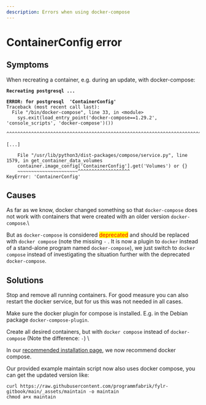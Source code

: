 ```yaml
---
description: Errors when using docker-compose
---
```


# ContainerConfig error

## Symptoms

When recreating a container, e.g. during an update, with docker-compose:

<pre><code><strong>Recreating postgresql ...
</strong><strong>
</strong><strong>ERROR: for postgresql  'ContainerConfig'
</strong>Traceback (most recent call last):
  File "/bin/docker-compose", line 33, in &#x3C;module>
    sys.exit(load_entry_point('docker-compose==1.29.2', 'console_scripts', 'docker-compose')())
             ^^^^^^^^^^^^^^^^^^^^^^^^^^^^^^^^^^^^^^^^^^^^^^^^^^^^^^^^^^^^^^^^^^^^^^^^^^^^^^^^^

[...]

    File "/usr/lib/python3/dist-packages/compose/service.py", line 1579, in get_container_data_volumes
    container.image_config['ContainerConfig'].get('Volumes') or {}
    ~~~~~~~~~~~~~~~~~~~~~~^^^^^^^^^^^^^^^^^^^
KeyError: 'ContainerConfig'
</code></pre>



## Causes

As far as we know, docker changed something so that `docker-compose` does not work with containers that were created with an older version `docker-compose`.\


But as `docker-compose` is considered <mark style="color:red;">deprecated</mark> and should be replaced with `docker compose` (note the missing `-` . It is now a plugin to `docker` instead of a stand-alone program named `docker-compose`), we just switch to `docker compose` instead of investigating the situation further with the deprecated `docker-compose`.



## Solutions

Stop and remove all running containers. For good measure you can also restart the docker service, but for us this was not needed in all cases.

Make sure the docker plugin for compose is installed. E.g. in the Debian package `docker-compose-plugin`.

Create all desired containers, but with `docker compose` instead of `docker-compose` (Note the difference: `-`) \


In our [recommended installation page](../installation/linux-docker-compose/), we now recommend docker compose.

Our provided example maintain script now also uses docker compose, you can get the updated version like:

```
curl https://raw.githubusercontent.com/programmfabrik/fylr-gitbook/main/_assets/maintain -o maintain
chmod a+x maintain
```


